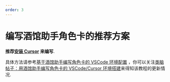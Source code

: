 ```yaml
---
order: 3
---
```


# 编写酒馆助手角色卡的推荐方案

**推荐[安装 Cursor](https://www.cursor.com/) 来编写**.

具体方法请参考[基于酒馆助手编写角色卡的 VSCode 环境配置](https://sillytavern-stage-girls-dog.readthedocs.io/工具经验/酒馆助手编写环境配置) ，你可以关注[类脑帖子：用酒馆助手编写角色卡的 VSCode/Cursor 环境搭建](https://discord.com/channels/1134557553011998840/1368363953423646750)来得知该教程的更新情况.

